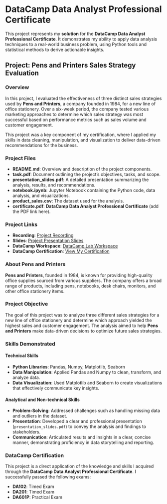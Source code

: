 # DataCamp Data Analyst Professional Certificate

This project represents my **solution** for the **DataCamp Data Analyst Professional Certificate**. It demonstrates my ability to apply data analysis techniques to a real-world business problem, using Python tools and statistical methods to derive actionable insights.

## Project: Pens and Printers Sales Strategy Evaluation

### Overview
In this project, I evaluated the effectiveness of three distinct sales strategies used by **Pens and Printers**, a company founded in 1984, for a new line of office stationery. Over a six-week period, the company tested various marketing approaches to determine which sales strategy was most successful based on performance metrics such as sales volume and customer engagement.

This project was a key component of my certification, where I applied my skills in data cleaning, manipulation, and visualization to deliver data-driven recommendations for the business.

### Project Files
- **README.md**: Overview and description of the project components.
- **task.pdf**: Document outlining the project’s objectives, tasks, and scope.
- **presentation_slides.pdf**: A detailed presentation summarizing the analysis, results, and recommendations.
- **notebook.ipynb**: Jupyter Notebook containing the Python code, data analysis, and visualizations.
- **product_sales.csv**: The dataset used for the analysis.
- **certificate.pdf**: **DataCamp Data Analyst Professional Certificate** (add the PDF link here).

### Project Links
- **Recording**: [Project Recording](https://drive.google.com/file/d/1Iz7Sb92HI_yS4i3qCtqLmwGonDdNJs50/view?usp=sharing)
- **Slides**: [Project Presentation Slides](https://view.genially.com/66be0087e0a3b3144f7efb36/presentation-pens-and-printers-sales-analysis)
- **DataCamp Workspace**: [DataCamp Lab Workspace](https://www.datacamp.com/datalab/w/3f55694f-2cf3-4134-8084-3c9a392b2a84)
- **DataCamp Certification**: [View My Certification](https://www.datacamp.com/certificate/DA0028434513150)

### About Pens and Printers
**Pens and Printers**, founded in 1984, is known for providing high-quality office supplies sourced from various suppliers. The company offers a broad range of products, including pens, notebooks, desk chairs, monitors, and other office stationery items.

### Project Objective
The goal of this project was to analyze three different sales strategies for a new line of office stationery and determine which approach yielded the highest sales and customer engagement. The analysis aimed to help **Pens and Printers** make data-driven decisions to optimize future sales strategies.

### Skills Demonstrated

#### Technical Skills
- **Python Libraries**: Pandas, Numpy, Matplotlib, Seaborn
- **Data Manipulation**: Applied Pandas and Numpy to clean, transform, and analyze data.
- **Data Visualization**: Used Matplotlib and Seaborn to create visualizations that effectively communicate key insights.

#### Analytical and Non-technical Skills
- **Problem-Solving**: Addressed challenges such as handling missing data and outliers in the dataset.
- **Presentation**: Developed a clear and professional presentation (`presentation_slides.pdf`) to convey the analysis and findings to stakeholders.
- **Communication**: Articulated results and insights in a clear, concise manner, demonstrating proficiency in data storytelling and reporting.

### DataCamp Certification
This project is a direct application of the knowledge and skills I acquired through the **DataCamp Data Analyst Professional Certificate**. I successfully passed the following exams:
- **DA102**: Timed Exam
- **DA201**: Timed Exam
- **DA601P**: Practical Exam

